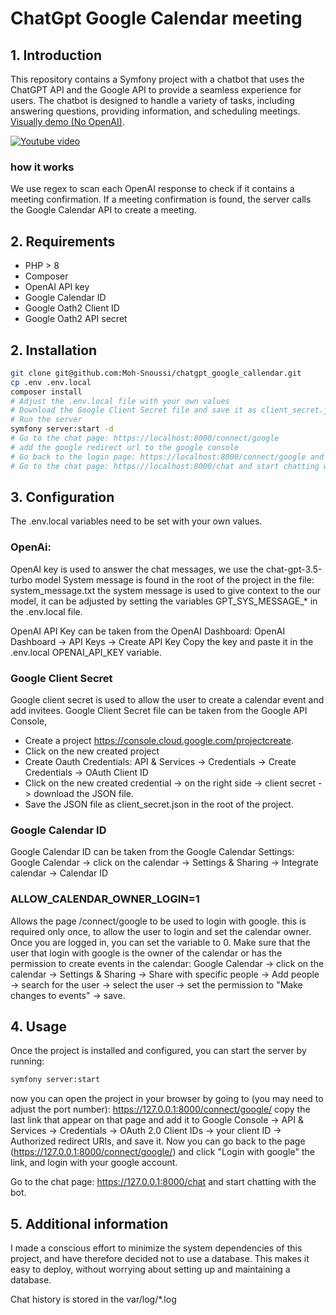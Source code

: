 # ChatGpt Google Calendar meeting

## 1. Introduction
This repository contains a Symfony project with a chatbot that uses the ChatGPT API and the Google API to provide a seamless experience for users. The chatbot is designed to handle a variety of tasks, including answering questions, providing information, and scheduling meetings.
[Visually demo (No OpenAI)](https://moh-snoussi.github.io/chatgpt_google_callendar/).

[![Youtube video](https://img.youtube.com/vi/TlAyqe__qOE/0.jpg)](https://youtu.be/TlAyqe__qOE)


### how it works
We use regex to scan each OpenAI response to check if it contains a meeting confirmation. If a meeting confirmation is found, the server calls the Google Calendar API to create a meeting.

## 2. Requirements
- PHP > 8
- Composer
- OpenAI API key
- Google Calendar ID
- Google Oath2 Client ID
- Google Oath2 API secret

## 2. Installation

```bash 
git clone git@github.com:Moh-Snoussi/chatgpt_google_callendar.git
cp .env .env.local
composer install
# Adjust the .env.local file with your own values
# Download the Google Client Secret file and save it as client_secret.json in the root of the project
# Run the server
symfony server:start -d
# Go to the chat page: https://localhost:8000/connect/google
# add the google redirect url to the google console
# Go back to the login page: https://localhost:8000/connect/google and login with google
# Go to the chat page: https://localhost:8000/chat and start chatting with the bot.
```

## 3. Configuration
The .env.local variables need to be set with your own values.

### OpenAi:
OpenAI key is used to answer the chat messages, we use the chat-gpt-3.5-turbo model
System message is found in the root of the project in the file: system_message.txt
the system message is used to give context to the our model, it can be adjusted by setting the variables GPT_SYS_MESSAGE_* in the .env.local file.

OpenAI API Key can be taken from the OpenAI Dashboard:
OpenAI Dashboard -> API Keys -> Create API Key
Copy the key and paste it in the .env.local OPENAI_API_KEY variable.

### Google Client Secret
Google client secret is used to allow the user to create a calendar event and add invitees.
Google Client Secret file can be taken from the Google API Console, 
- Create a project https://console.cloud.google.com/projectcreate.
- Click on the new created project
- Create Oauth Credentials: API & Services -> Credentials -> Create Credentials -> OAuth Client ID
- Click on the new created credential -> on the right side -> client secret -> download the JSON file.
- Save the JSON file as client_secret.json in the root of the project.

### Google Calendar ID
Google Calendar ID can be taken from the Google Calendar Settings:
Google Calendar -> click on the calendar -> Settings & Sharing -> Integrate calendar -> Calendar ID

### ALLOW_CALENDAR_OWNER_LOGIN=1
Allows the page /connect/google to be used to login with google.
this is required only once, to allow the user to login and set the calendar owner.
Once you are logged in, you can set the variable to 0.
Make sure that the user that login with google is the owner of the calendar or has the permission to create events in the calendar:
Google Calendar -> click on the calendar -> Settings & Sharing -> Share with specific people -> Add people -> search for the user -> select the user -> set the permission to "Make changes to events" -> save.

## 4. Usage
Once the project is installed and configured, you can start the server by running:
```bash
symfony server:start
```
now you can open the project in your browser by going to (you may need to adjust the port number):
https://127.0.0.1:8000/connect/google/
copy the last link that appear on that page and add it to Google Console -> API & Services -> Credentials -> OAuth 2.0 Client IDs -> your client ID -> Authorized redirect URIs, and save it.
Now you can go back to the page (https://127.0.0.1:8000/connect/google/) and click "Login with google" the link, and login with your google account.

Go to the chat page: https://127.0.0.1:8000/chat and start chatting with the bot.

## 5. Additional information

I made a conscious effort to minimize the system dependencies of this project, and have therefore decided not to use a database. This makes it easy to deploy, without worrying about setting up and maintaining a database.

Chat history is stored in the var/log/*.log



